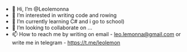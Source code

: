 - 👋 Hi, I’m @Leolemonna
- 👀 I’m interested in writing code and rowing
- 🌱 I’m currently learning C# and i go to school)
- 💞️ I’m looking to collaborate on ...
- 📫 How to reach me by writing on email - leo.lemonna@gmail.com or write me in telegram - https://t.me/leolemon

<!---
Leolemonna/Leolemonna is a ✨ special ✨ repository because its `README.md` (this file) appears on your GitHub profile.
You can click the Preview link to take a look at your changes.
--->
